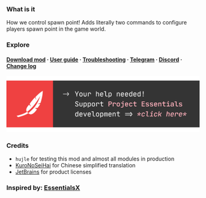 ### What is it

How we control spawn point! Adds literally two commands to configure players spawn point in the game world.

### Explore

#### [Download mod](https://github.com/ProjectEssentials/ProjectEssentials-Spawn/releases/download/2.0.0%2BMC-1.14.4/Project.Essentials.Spawn-2.0.0+MC-1.14.4.jar) · [User guide](https://mairwunnx.gitbook.io/project-essentials/project-essentials-spawn#how-to-install) · [Troubleshooting](https://github.com/ProjectEssentials/ProjectEssentials-Spawn/issues/new/choose) · [Telegram](https://t.me/minecraftforge) · [Discord](https://discord.gg/VU9XZAt) · [Change log](https://github.com/ProjectEssentials/ProjectEssentials-Spawn/blob/master/changelog.md)

[![](https://github.com/ProjectEssentials/ProjectEssentials-Assets/raw/ASSETS-20-Q2/assets/common/support.png)](https://gist.github.com/MairwunNx/fda95062618db6880ef8ee06e1bba54f)

### Credits

- `hujle` for testing this mod and almost all modules in production
- [KuroNoSeiHai](https://github.com/KuroNoSeiHai) for Chinese simplified translation
- [JetBrains](https://www.jetbrains.com/) for product licenses

### Inspired by: [EssentialsX](https://github.com/EssentialsX)
